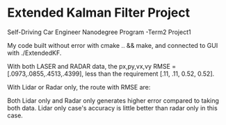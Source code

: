 # Extended Kalman Filter Project 
Self-Driving Car Engineer Nanodegree Program -Term2 Project1 

My code built without error with cmake .. && make, and connected to GUI with ./ExtendedKF. 

With both LASER and RADAR data, the px,py,vx,vy RMSE = [.0973,.0855,.4513,.4399], less than the requirement [.11, .11, 0.52, 0.52]. 

[image1]: ./both.JPG "Both Lidar and Radar"

With Lidar or Radar only, the route with RMSE are:

[image1]: ./lidar_only.JPG "Lidar only"
[image1]: ./radar_only.JPG "Radar only"

Both Lidar only and Radar only generates higher error compared to taking both data. Lidar only case's accuracy is little better than radar only in this case.

